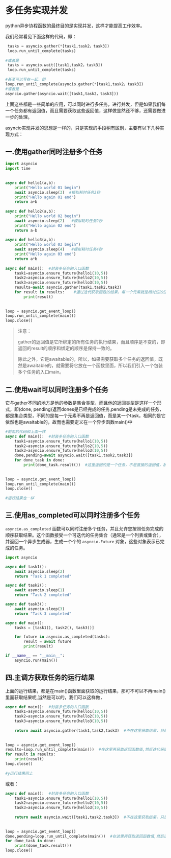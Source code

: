 # 多任务实现并发

python异步协程函数的最终目的是实现并发，这样才能提高工作效率。

我们经常看见下面这样的代码，即：

```python
 tasks = asyncio.gather(*[task1,task2，task3])
 loop.run_until_complete(tasks)
 
#或者是
 tasks = asyncio.wait([task1,task2，task3])
 loop.run_until_complete(tasks)
 
#甚至可以写在一起，即
loop.run_until_complete(asyncio.gather(*[task1,task2，task3])
#或者是
asyncio.gather(asyncio.wait([task1,task2，task3]))
```

上面这些都是一些简单的应用，可以同时进行多任务，进行并发，但是如果我们每一个任务都有返回值，而且需要获取这些返回值，这样做显然还不够，还需要做进一步的处理。

asyncio实现并发的思想是一样的，只是实现的手段稍有区别，主要有以下几种实现方式：

## 一.使用gather同时注册多个任务

```python
import asyncio
import time
 
 
async def hello1(a,b):
    print("Hello world 01 begin")
    await asyncio.sleep(3)  #模拟耗时任务3秒
    print("Hello again 01 end")
    return a+b
 
async def hello2(a,b):
    print("Hello world 02 begin")
    await asyncio.sleep(2)   #模拟耗时任务2秒
    print("Hello again 02 end")
    return a-b
 
async def hello3(a,b):
    print("Hello world 03 begin")
    await asyncio.sleep(4)   #模拟耗时任务4秒
    print("Hello again 03 end")
    return a*b
 
async def main():  #封装多任务的入口函数
    task1=asyncio.ensure_future(hello1(10,5))
    task2=asyncio.ensure_future(hello2(10,5))
    task3=asyncio.ensure_future(hello3(10,5))
    results=await asyncio.gather(task1,task2,task3)   
    for result in results:    #通过迭代获取函数的结果，每一个元素就是相对应的任务的返回值，顺序都没变
        print(result)
 
 
loop = asyncio.get_event_loop()               
loop.run_until_complete(main())
loop.close()                                 
```

> 注意：
>
> gather的返回值是它所绑定的所有任务的执行结果，而且顺序是不变的，即返回的result的顺序和绑定的顺序是保持一致的。
>
> 除此之外，它是awaitable的，所以，如果需要获取多个任务的返回值，既然是awaitable的，就需要将它放在一个函数里面，所以我们引入一个包装多个任务的入口main。

## 二.使用wait可以同时注册多个任务

它与gather不同的地方是他的参数是集合类型，而且他的返回类型是这样一个形式，即(done, pending)返回dones是已经完成的任务,pending是未完成的任务，都是集合类型，不同的是每一个元素不再是返回值，而是某一个task，相同的是它依然也是awaitable的，故而也需要定义在一个异步函数main()中

```python
#前面的代码和上面一样
async def main():  #封装多任务的入口函数
    task1=asyncio.ensure_future(hello1(10,5))
    task2=asyncio.ensure_future(hello2(10,5))
    task3=asyncio.ensure_future(hello3(10,5))
    done,pending=await asyncio.wait([task1,task2,task3])   
    for done_task in done:
        print(done_task.result())  #这里返回的是一个任务，不是直接的返回值，故而需要使用result函数进行获取
 
 
loop = asyncio.get_event_loop()               
loop.run_until_complete(main())
loop.close()  
 
#运行结果也一样
```

## 三.使用as_completed可以同时注册多个任务

`asyncio.as_completed` 函数可以同时注册多个任务，并且允许您按照任务完成的顺序获取结果。这个函数接受一个可迭代的任务集合（通常是一个列表或集合），并返回一个异步生成器，生成一个个的 `asyncio.Future` 对象，这些对象表示已完成的任务。

```python
import asyncio

async def task1():
    await asyncio.sleep(2)
    return "Task 1 completed"

async def task2():
    await asyncio.sleep(1)
    return "Task 2 completed"

async def task3():
    await asyncio.sleep(3)
    return "Task 3 completed"

async def main():
    tasks = [task1(), task2(), task3()]

    for future in asyncio.as_completed(tasks):
        result = await future
        print(result)

if __name__ == "__main__":
    asyncio.run(main())
```

## 四.主调方获取任务的运行结果

上面的运行结果，都是在main()函数里面获取的运行结果，那可不可以不再main()里面获取结果呢,当然是可以的，我们可以这样做，

```python
async def main():  #封装多任务的入口函数
    task1=asyncio.ensure_future(hello1(10,5))
    task2=asyncio.ensure_future(hello2(10,5))
    task3=asyncio.ensure_future(hello3(10,5))
 
    return await asyncio.gather(task1,task2,task3)  #不在这里获取结果，只是返回
 
 
loop = asyncio.get_event_loop()               
results=loop.run_until_complete(main())  #在这里再获取返回函数值,然后迭代获取
for result in results:
    print(result)
loop.close()     
 
#y运行结果同上   
```

或者：

```python
async def main():  #封装多任务的入口函数
    task1=asyncio.ensure_future(hello1(10,5))
    task2=asyncio.ensure_future(hello2(10,5))
    task3=asyncio.ensure_future(hello3(10,5))
 
    return await asyncio.wait([task1,task2,task3])  #不在这里获取结果，只是返回
 
 
loop = asyncio.get_event_loop()               
done,pending=loop.run_until_complete(main())  #在这里再获取返回函数值,然后迭代获取
for done_task in done:
    print(done_task.result())
loop.close()
```

